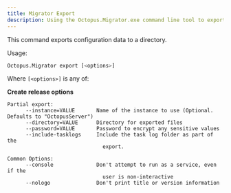 ```yaml
---
title: Migrator Export
description: Using the Octopus.Migrator.exe command line tool to export data to a directory.
---
```


This command exports configuration data to a directory.

Usage:

```bash
Octopus.Migrator export [<options>]
```

Where `[<options>]` is any of:

**Create release options**

```text
Partial export:
      --instance=VALUE       Name of the instance to use (Optional. Defaults to "OctopusServer")
      --directory=VALUE      Directory for exported files
      --password=VALUE       Password to encrypt any sensitive values
      --include-tasklogs     Include the task log folder as part of the
                               export.
     
Common Options:
      --console              Don't attempt to run as a service, even if the
                               user is non-interactive
      --nologo               Don't print title or version information
```
